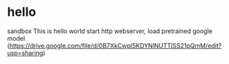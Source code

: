 # hello
sandbox
This is hello world
start http webserver, load pretrained google model (https://drive.google.com/file/d/0B7XkCwpI5KDYNlNUTTlSS21pQmM/edit?usp=sharing)
